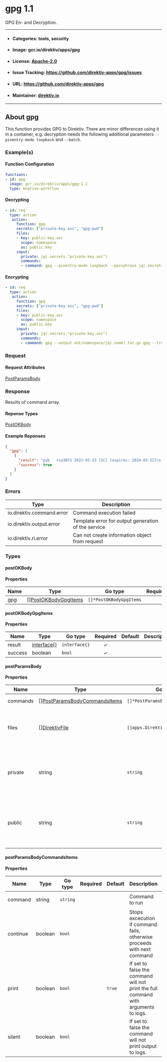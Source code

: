 
# gpg 1.1

GPG En- and Decryption.

---
- #### Categories: tools, security
- #### Image: gcr.io/direktiv/apps/gpg 
- #### License: [Apache-2.0](https://www.apache.org/licenses/LICENSE-2.0)
- #### Issue Tracking: https://github.com/direktiv-apps/gpg/issues
- #### URL: https://github.com/direktiv-apps/gpg
- #### Maintainer: [direktiv.io](https://www.direktiv.io)
---

## About gpg

This function provides GPG to Direktiv. There are minor differences using it in a container, e.g. decryption needs
the following additional parameters `--pinentry-mode loopback` and `--batch`.

### Example(s)
  #### Function Configuration
  ```yaml
  functions:
  - id: gpg
    image: gcr.io/direktiv/apps/gpg:1.1
    type: knative-workflow
  ```
   #### Decrypting
   ```yaml
   - id: req
     type: action
      action:
        function: gpg
        secrets: ["private-key.asc", "gpg-pwd"]
        files:
        - key: public-key.asc
          scope: namespace
          as: public.key
        input: 
          private: jq(.secrets."private-key.asc")
          commands: 
          - command: gpg --pinentry-mode loopback --passphrase jq(.secrets."gpg-pwd") -v --output pgp.tar.gz --batch --decrypt pgp.tar.gz.pgp
   ```
   #### Encrypting
   ```yaml
   - id: req
     type: action
      action:
        function: gpg
        secrets: ["private-key.asc", "gpg-pwd"]
        files:
        - key: public-key.asc
          scope: namespace
          as: public.key
        input: 
          private: jq(.secrets."private-key.asc")
          commands: 
          - command: gpg --output out/namespace/jq(.name).tar.gz.gpg --trust-model always --batch -r A0FD12334AA0777FB47D05854B687F9FBAC356A3 --encrypt file.tar.gz
   ```

### Request



#### Request Attributes
[PostParamsBody](#post-params-body)

### Response
  Results of command array.
#### Reponse Types
    
  

[PostOKBody](#post-o-k-body)
#### Example Reponses
    
```json
{
  "gpg": [
    {
      "result": "pub   rsa3072 2022-03-23 [SC] [expires: 2024-03-22]\n      A0FD12334AA0777FB47D05854B687F9FBAC356A3\nuid           [ unknown] DirektivTestKey \u003cinfo@direktiv.io\u003e\nsub   rsa3072 2022-03-23 [E] [expires: 2024-03-22]",
      "success": true
    }
  ]
}
```

### Errors
| Type | Description
|------|---------|
| io.direktiv.command.error | Command execution failed |
| io.direktiv.output.error | Template error for output generation of the service |
| io.direktiv.ri.error | Can not create information object from request |


### Types
#### <span id="post-o-k-body"></span> postOKBody

  



**Properties**

| Name | Type | Go type | Required | Default | Description | Example |
|------|------|---------|:--------:| ------- |-------------|---------|
| gpg | [][PostOKBodyGpgItems](#post-o-k-body-gpg-items)| `[]*PostOKBodyGpgItems` |  | |  |  |


#### <span id="post-o-k-body-gpg-items"></span> postOKBodyGpgItems

  



**Properties**

| Name | Type | Go type | Required | Default | Description | Example |
|------|------|---------|:--------:| ------- |-------------|---------|
| result | [interface{}](#interface)| `interface{}` | ✓ | |  |  |
| success | boolean| `bool` | ✓ | |  |  |


#### <span id="post-params-body"></span> postParamsBody

  



**Properties**

| Name | Type | Go type | Required | Default | Description | Example |
|------|------|---------|:--------:| ------- |-------------|---------|
| commands | [][PostParamsBodyCommandsItems](#post-params-body-commands-items)| `[]*PostParamsBodyCommandsItems` |  | | Array of commands. |  |
| files | [][DirektivFile](#direktiv-file)| `[]apps.DirektivFile` |  | | Files are getting created before running commands. |  |
| private | string| `string` |  | | Base64-encoded private GPG key. If not set `private.key` file will be used. |  |
| public | string| `string` |  | | Base64-encoded public GPG key. If not set `public.key` file will be used. |  |


#### <span id="post-params-body-commands-items"></span> postParamsBodyCommandsItems

  



**Properties**

| Name | Type | Go type | Required | Default | Description | Example |
|------|------|---------|:--------:| ------- |-------------|---------|
| command | string| `string` |  | | Command to run | `gpg --list-keys` |
| continue | boolean| `bool` |  | | Stops excecution if command fails, otherwise proceeds with next command |  |
| print | boolean| `bool` |  | `true`| If set to false the command will not print the full command with arguments to logs. |  |
| silent | boolean| `bool` |  | | If set to false the command will not print output to logs. |  |

 
